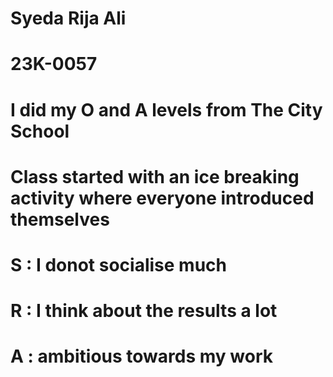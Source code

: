 # Syeda Rija Ali
# 23K-0057
# I did my O and A levels from The City School 
# Class started with an ice breaking activity where everyone introduced themselves 
# S : I donot socialise much
# R : I think about the results a lot 
# A : ambitious towards my work 

